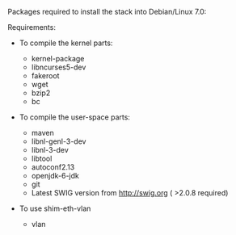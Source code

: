 Packages required to install the stack into Debian/Linux 7.0:

Requirements:
  * To compile the kernel parts:
     * kernel-package 
     * libncurses5-dev 
     * fakeroot 
     * wget 
     * bzip2
     * bc
  
  * To compile the user-space parts:
     * maven 
     * libnl-genl-3-dev 
     * libnl-3-dev 
     * libtool 
     * autoconf2.13
     * openjdk-6-jdk
     * git
     * Latest SWIG version from http://swig.org ( >2.0.8 required)

  * To use shim-eth-vlan
     * vlan
